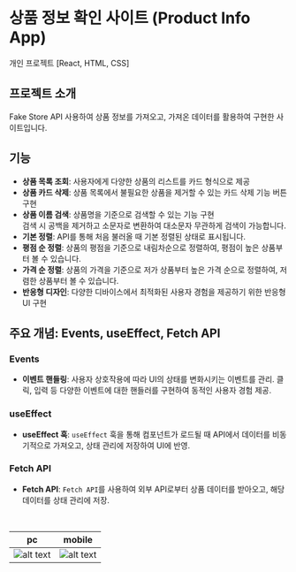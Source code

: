 # 상품 정보 확인 사이트 (Product Info App)

개인 프로젝트 [React, HTML, CSS]

## 프로젝트 소개

Fake Store API 사용하여 상품 정보를 가져오고, 가져온 데이터를 활용하여 구현한 사이트입니다.

## 기능

- **상품 목록 조회**: 사용자에게 다양한 상품의 리스트를 카드 형식으로 제공
- **상품 카드 삭제**: 상품 목록에서 불필요한 상품을 제거할 수 있는 카드 삭제 기능 버튼 구현
- **상품 이름 검색**: 상품명을 기준으로 검색할 수 있는 기능 구현   
검색 시 공백을 제거하고 소문자로 변환하여 대소문자 무관하게 검색이 가능합니다.
- **기본 정렬**: API를 통해 처음 불러올 때 기본 정렬된 상태로 표시됩니다.
- **평점 순 정렬**: 상품의 평점을 기준으로 내림차순으로 정렬하여, 평점이 높은 상품부터 볼 수 있습니다.
- **가격 순 정렬**: 상품의 가격을 기준으로 저가 상품부터 높은 가격 순으로 정렬하여, 저렴한 상품부터 볼 수 있습니다.
- **반응형 디자인**: 다양한 디바이스에서 최적화된 사용자 경험을 제공하기 위한 반응형 UI 구현


## 주요 개념: Events, useEffect, Fetch API
### Events

- **이벤트 핸들링**: 사용자 상호작용에 따라 UI의 상태를 변화시키는 이벤트를 관리. 클릭, 입력 등 다양한 이벤트에 대한 핸들러를 구현하여 동적인 사용자 경험 제공.

### useEffect

- **useEffect 훅**: `useEffect` 훅을 통해 컴포넌트가 로드될 때 API에서 데이터를 비동기적으로 가져오고, 상태 관리에 저장하여 UI에 반영.

### Fetch API

- **Fetch API**: `Fetch API`를 사용하여 외부 API로부터 상품 데이터를 받아오고, 해당 데이터를 상태 관리에 저장.

<br>

| pc                       | mobile                   |
| ------------------------ | ------------------------ |
| ![alt text](image-1.png) | ![alt text](image-2.png) |

